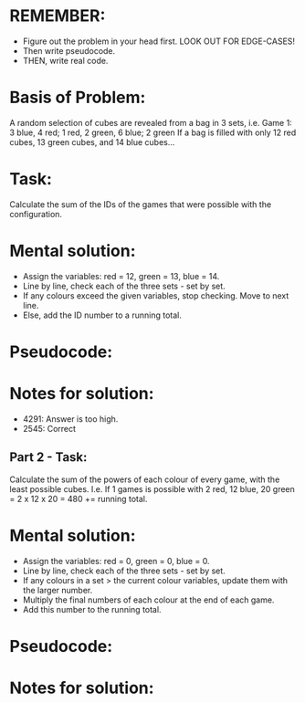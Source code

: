 # REMEMBER:
- Figure out the problem in your head first. LOOK OUT FOR EDGE-CASES!
- Then write pseudocode.
- THEN, write real code.

# Basis of Problem:
A random selection of cubes are revealed from a bag in 3 sets, i.e.
Game 1: 3 blue, 4 red; 1 red, 2 green, 6 blue; 2 green
If a bag is filled with only 12 red cubes, 13 green cubes, and 14 blue cubes...

# Task:
Calculate the sum of the IDs of the games that were possible with the configuration.

# Mental solution:
- Assign the variables: red = 12, green = 13, blue = 14.
- Line by line, check each of the three sets - set by set.
- If any colours exceed the given variables, stop checking. Move to next line.
- Else, add the ID number to a running total.

# Pseudocode:

# Notes for solution:
- 4291: Answer is too high.
- 2545: Correct


## Part 2 - Task:
Calculate the sum of the powers of each colour of every game, with the least possible cubes.
I.e. If 1 games is possible with 2 red, 12 blue, 20 green = 2 x 12 x 20 = 480 += running total.

# Mental solution:
- Assign the variables: red = 0, green = 0, blue = 0.
- Line by line, check each of the three sets - set by set.
- If any colours in a set > the current colour variables, update them with the larger number.
- Multiply the final numbers of each colour at the end of each game.
- Add this number to the running total.

# Pseudocode:


# Notes for solution:

